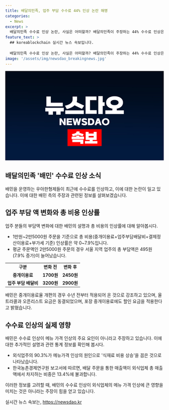 ```yaml
---
title: 배달의민족, 업주 부담 수수료 44% 인상 논란 해명
categories:
  - News
excerpt: >
  배달의민족 수수료 인상 논란, 사실은 어떠할까? 배달의민족이 주장하는 44% 수수료 인상은 과장이라고 밝히며, 새로운 요금제는 배민1플러스 회원에 한정된다고 설명했습니다. 이에 따라서 중개이용료율 인상과 배달비 인하가 함께 이뤄졌으며, 1만원~2만5000원 주문을 기준으로 업주 부담액 증가율은 약 0~7.9%에 불과하다고 밝혔습니다. 또한, 중개이용료율 개편이 메뉴 가격 인상의 주요 원인이 아니라고 강조했습니다. 이에 반박하여, 실제 외식업주들의 메뉴가격 인상의 원인은 식재료 비용 상승이며, 배달 앱 입점 업주의 비용 부담이 전반적으로 큰 영향을 미치는 것은 아니라고 덧붙였습니다.
feature_text: >
  ## koreablockchain 실시간 뉴스 속보입니다.

  배달의민족 수수료 인상 논란, 사실은 어떠할까? 배달의민족이 주장하는 44% 수수료 인상은 과장이라고 밝히며, 새로운 요금제는 배민1플러스 회원에 한정된다고 설명했습니다. 이에 따라서 중개이용료율 인상과 배달비 인하가 함께 이뤄졌으며, 1만원~2만5000원 주문을 기준으로 업주 부담액 증가율은 약 0~7.9%에 불과하다고 밝혔습니다. 또한, 중개이용료율 개편이 메뉴 가격 인상의 주요 원인이 아니라고 강조했습니다. 이에 반박하여, 실제 외식업주들의 메뉴가격 인상의 원인은 식재료 비용 상승이며, 배달 앱 입점 업주의 비용 부담이 전반적으로 큰 영향을 미치는 것은 아니라고 덧붙였습니다.
image: '/assets/img/newsdao_breakingnews.jpg'
---
```


<p><img src="/assets/img/newsdao_breakingnews.jpg" alt="koreablockchain 속보" /></p>

<h2 data-ke-size="size26">배달의민족 '배민' 수수료 인상 소식</h2>

<p data-ke-size="size16">배민을 운영하는 우아한형제들이 최근에 수수료를 인상하고, 이에 대한 논란이 일고 있습니다. 이에 대한 배민 측의 주장과 관련된 정보를 살펴보겠습니다.</p>

<h2 data-ke-size="size24">업주 부담 액 변화와 총 비용 인상률</h2>

<p data-ke-size="size16">업주 분들의 부담액 변화에 대한 배민의 설명과 총 비용의 인상률에 대해 알아봅시다.</p>

<ul>
<li>1만원~2만5000원 주문을 기준으로 총 비용(중개이용료+업주부담배달비+결제정산이용료+부가세 기준) 인상률은 약 0~7.9%입니다.</li>
<li>평균 주문액인 2만5000원 주문의 경우 서울 지역 업주의 총 부담액은 495원(7.9% 증가)이 늘어났습니다.</li>
</ul>

<table>
<tbody>
<tr>
<td style="text-align: center; height: 17px;"><b>구분</b></td>
<td style="text-align: center; height: 17px;"><b>변화 전</b></td>
<td style="text-align: center; height: 17px;"><b>변화 후</b></td>
</tr>
<tr>
<td style="text-align: center; height: 17px;"><b>중개이용료</b></td>
<td style="text-align: center; height: 17px;"><b>1700원</b></td>
<td style="text-align: center; height: 17px;"><b>2450원</b></td>
</tr>
<tr>
<td style="text-align: center; height: 17px;"><b>업주 부담 배달비</b></td>
<td style="text-align: center; height: 17px;"><b>3200원</b></td>
<td style="text-align: center; height: 17px;"><b>2900원</b></td>
</tr>
</tbody>
</table>

<p data-ke-size="size16">배민은 중개이용료율 개편의 경우 수년 전부터 적용되어 온 것으로 강조하고 있으며, 울트라콜과 오픈리스트 요금은 동결되었으며, 포장 중개이용료에도 할인 요금을 적용한다고 밝혔습니다.</p>

<h2 data-ke-size="size24">수수료 인상의 실제 영향</h2>

<p data-ke-size="size16">배민은 수수료 인상이 메뉴 가격 인상의 주요 요인이 아니라고 주장하고 있습니다. 이에 대한 추가적인 설명과 관련 통계 정보를 확인해 봅시다.</p>

<ul>
<li>외식업주의 90.3%가 메뉴가격 인상의 원인으로 '식재료 비용 상승'을 꼽은 것으로 나타났습니다.</li>
<li>한국농촌경제연구원 보고서에 따르면, 배달 주문을 통한 매출액이 외식업체 총 매출액에서 차지하는 비중은 13.4%에 불과합니다.</li>
</ul>

<p data-ke-size="size16">이러한 정보를 고려할 때, 배민의 수수료 인상이 외식업체의 메뉴 가격 인상에 큰 영향을 미치는 것은 아니라는 주장이 힘을 얻고 있습니다.</p>
실시간 뉴스 속보는, <a href="https://newsdao.kr" rel="dofollow">https://newsdao.kr</a>


